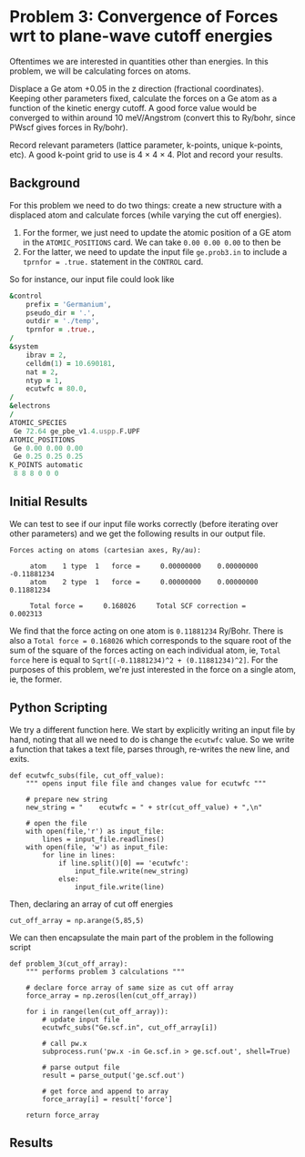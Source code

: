 # Problem 3: Convergence of Forces wrt to plane-wave cutoff energies

Oftentimes we are interested in quantities other than energies. In this problem, we will be calculating forces on atoms. 

Displace a Ge atom +0.05 in the z direction (fractional coordinates). Keeping other parameters fixed, calculate the forces on a Ge atom as a function of the kinetic energy cutoff. A good force value would be converged to within around 10 meV/Angstrom (convert this to Ry/bohr, since PWscf gives forces in Ry/bohr). 

Record relevant parameters (lattice parameter, k-points, unique k-points, etc). A good k-point grid to use is 4 × 4 × 4. Plot and record your results.

## Background 
For this problem we need to do two things: create a new structure with a displaced atom and calculate forces (while varying the cut off energies). 
1. For the former, we just need to update the atomic position of a GE atom in the `ATOMIC_POSITIONS` card. We can take `0.00 0.00 0.00` to then be
2. For the latter, we need to update the input file `ge.prob3.in` to include a `tprnfor = .true.` statement in the `CONTROL` card. 

So for instance, our input file could look like 
```fortran
&control
    prefix = 'Germanium',
    pseudo_dir = '.',
    outdir = './temp',
    tprnfor = .true.,
/
&system
    ibrav = 2,
    celldm(1) = 10.690181,
    nat = 2,
    ntyp = 1,
    ecutwfc = 80.0,
/
&electrons
/
ATOMIC_SPECIES
 Ge 72.64 ge_pbe_v1.4.uspp.F.UPF
ATOMIC_POSITIONS
 Ge 0.00 0.00 0.00
 Ge 0.25 0.25 0.25
K_POINTS automatic
 8 8 8 0 0 0

```
## Initial Results 
We can test to see if our input file works correctly (before iterating over other parameters) and we get the following results in our output file. 
```
Forces acting on atoms (cartesian axes, Ry/au):

     atom    1 type  1   force =     0.00000000    0.00000000   -0.11881234
     atom    2 type  1   force =     0.00000000    0.00000000    0.11881234

     Total force =     0.168026     Total SCF correction =     0.002313
```
We find that the force acting on one atom is `0.11881234` Ry/Bohr. There is also a `Total force = 0.168026` which corresponds to the square root of the sum of the square of the forces acting on each individual atom, ie, `Total force` here is equal to `Sqrt[(-0.11881234)^2 + (0.11881234)^2]`. For the purposes of this problem, we're just interested in the force on a single atom, ie, the former. 

## Python Scripting 
We try a different function here. We start by explicitly writing an input file by hand, noting that all we need to do is change the `ecutwfc` value. So we write a function that takes a text file, parses through, re-writes the new line, and exits. 
```python3
def ecutwfc_subs(file, cut_off_value):
    """ opens input file file and changes value for ecutwfc """
    
    # prepare new string
    new_string = "    ecutwfc = " + str(cut_off_value) + ",\n"
    
    # open the file 
    with open(file,'r') as input_file:
        lines = input_file.readlines()
    with open(file, 'w') as input_file:
        for line in lines:
            if line.split()[0] == 'ecutwfc':
                input_file.write(new_string)
            else:
                input_file.write(line) 
```
Then, declaring an array of cut off energies 
```python3
cut_off_array = np.arange(5,85,5)
```
We can then encapsulate the main part of the problem in the following script
```python3
def problem_3(cut_off_array):
    """ performs problem 3 calculations """
    
    # declare force array of same size as cut off array 
    force_array = np.zeros(len(cut_off_array))
    
    for i in range(len(cut_off_array)):
        # update input file 
        ecutwfc_subs("Ge.scf.in", cut_off_array[i])
        
        # call pw.x 
        subprocess.run('pw.x -in Ge.scf.in > ge.scf.out', shell=True)
        
        # parse output file 
        result = parse_output('ge.scf.out')
        
        # get force and append to array 
        force_array[i] = result['force']
        
    return force_array
```



## Results 

